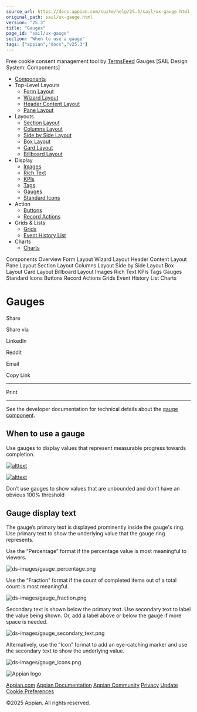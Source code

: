 ```yaml
---
source_url: https://docs.appian.com/suite/help/25.3/sail/ux-gauge.html
original_path: sail/ux-gauge.html
version: "25.3"
title: "Gauges"
page_id: "sail/ux-gauge"
section: "When to use a gauge"
tags: ["appian","docs","v25.3"]
---
```



Free cookie consent management tool by [TermsFeed](https://www.termsfeed.com/) Gauges \[SAIL Design System: Components\]

-   [Components](/suite/help/25.3/sail/components.html)
-   Top-Level Layouts
    -   [Form Layout](/suite/help/25.3/sail/ux-form-layout.html)
    -   [Wizard Layout](/suite/help/25.3/sail/ux-wizard-layout.html)
    -   [Header Content Layout](/suite/help/25.3/sail/ux-header-content-layout.html)
    -   [Pane Layout](/suite/help/25.3/sail/ux-pane-layout.html)
-   Layouts
    -   [Section Layout](/suite/help/25.3/sail/ux-section-layout.html)
    -   [Columns Layout](/suite/help/25.3/sail/ux-columns-layout.html)
    -   [Side by Side Layout](/suite/help/25.3/sail/ux-side-by-side-layout.html)
    -   [Box Layout](/suite/help/25.3/sail/ux-box-layout.html)
    -   [Card Layout](/suite/help/25.3/sail/ux-card-layout.html)
    -   [Billboard Layout](/suite/help/25.3/sail/ux-billboard-layout.html)
-   Display
    -   [Images](/suite/help/25.3/sail/ux-images.html)
    -   [Rich Text](/suite/help/25.3/sail/ux-rich-text.html)
    -   [KPIs](/suite/help/25.3/sail/ux-kpi.html)
    -   [Tags](/suite/help/25.3/sail/ux-tags.html)
    -   [Gauges](#)
    -   [Standard Icons](/suite/help/25.3/sail/ux-styled-icons.html)
-   Action
    -   [Buttons](/suite/help/25.3/sail/ux-buttons.html)
    -   [Record Actions](/suite/help/25.3/sail/ux-record-actions.html)
-   Grids & Lists
    -   [Grids](/suite/help/25.3/sail/ux-grids.html)
    -   [Event History List](/suite/help/25.3/sail/ux-event-history-list.html)
-   Charts
    -   [Charts](/suite/help/25.3/sail/ux-charts.html)

Components Overview Form Layout Wizard Layout Header Content Layout Pane Layout Section Layout Columns Layout Side by Side Layout Box Layout Card Layout Billboard Layout Images Rich Text KPIs Tags Gauges Standard Icons Buttons Record Actions Grids Event History List Charts

# Gauges

Share

Share via

LinkedIn

Reddit

Email

Copy Link

* * *

Print

* * *

See the developer documentation for technical details about the [gauge component](/suite/help/25.3/Gauge_Component.html).

## When to use a gauge

Use gauges to display values that represent measurable progress towards completion.

[![alttext](ds-images/gauge_do.png)](ds-images/gauge_do.png)

[![alttext](ds-images/gauge_dont.png)](ds-images/gauge_dont.png)

Don’t use gauges to show values that are unbounded and don’t have an obvious 100% threshold

## Gauge display text

The gauge’s primary text is displayed prominently inside the gauge's ring. Use primary text to show the underlying value that the gauge ring represents.

Use the “Percentage” format if the percentage value is most meaningful to viewers.

![ds-images/gauge_percentage.png](ds-images/gauge_percentage.png)

Use the “Fraction” format if the count of completed items out of a total count is most meaningful.

![ds-images/gauge_fraction.png](ds-images/gauge_fraction.png)

Secondary text is shown below the primary text. Use secondary text to label the value being shown. Or, add a label above or below the gauge if more space is needed.

![ds-images/gauge_secondary_text.png](ds-images/gauge_secondary_text.png)

Alternatively, use the “Icon” format to add an eye-catching marker and use the secondary text to show the underlying value.

![ds-images/gauge_icons.png](ds-images/gauge_icons.png)

![Appian logo](../images/design-sys/logo-appian-white-rebrand.svg)

[Appian.com](https://www.appian.com/) [Appian Documentation](/suite/help/25.3/) [Appian Community](https://community.appian.com) [Privacy](https://appian.com/legal/privacy-information.html) [Update Cookie Preferences](#)
 

©2025 Appian. All rights reserved.